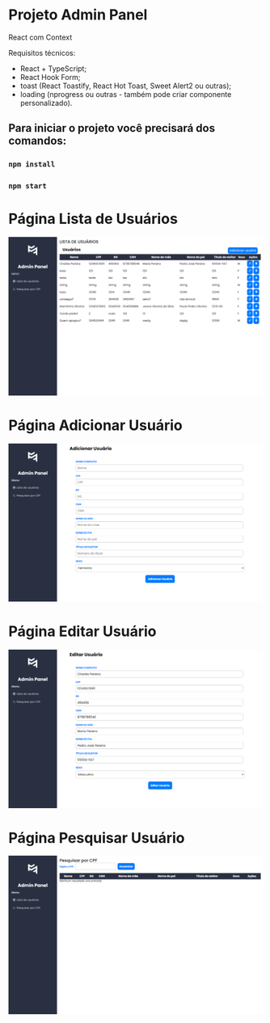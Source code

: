 # Projeto Admin Panel

React com Context

Requisitos técnicos:
-  React + TypeScript;
-  React Hook Form;
-  toast (React Toastify, React Hot Toast, Sweet Alert2 ou outras);
-  loading (nprogress ou outras - também pode criar componente personalizado).

## Para iniciar o projeto você precisará dos comandos:

### `npm install`

### `npm start`


# Página Lista de Usuários


 ![](/imagens/listaUsuario.png)


 # Página Adicionar Usuário


 ![](/imagens/addUsuario.png)

 # Página Editar Usuário


 ![](/imagens/editarUsuario.png)

 # Página Pesquisar Usuário


 ![](/imagens/pesquisar.png)
